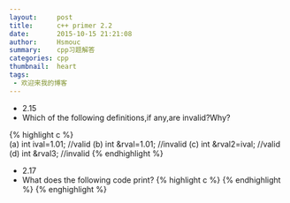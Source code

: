 ```yaml
---
layout:     post
title:      c++ primer 2.2
date:       2015-10-15 21:21:08
author:     Hsmouc
summary:    cpp习题解答
categories: cpp
thumbnail:  heart
tags:
 - 欢迎来我的博客
---
```


- 2.15  
- Which of the following definitions,if any,are invalid?Why?        

{% highlight c %}  
(a) int ival=1.01;  //valid
(b) int &rval=1.01;  //invalid
(c) int &rval2=ival; //valid
(d) int &rval3;  //invalid
{% endhighlight %}

- 2.17
- What does the following code print?
{% highlight c %}
{% endhighlight %}
{% enghighlight %}




